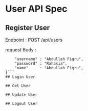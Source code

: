 # User API Spec

## Register User
Endpoint : POST /api/users

request Body : 
```json{
    "username" : "Abdullah Fiqru",
    "password" : "Rahasia",
    "name"     : "Abdullah Fiqru",
}```
## Login User 

## Get User 

## Update User

## Logout User
